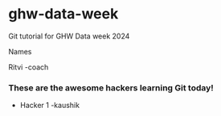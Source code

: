 # ghw-data-week
Git tutorial for GHW Data week 2024 

Names 

Ritvi -coach

### These are the awesome hackers learning Git today!

- Hacker 1
-kaushik
